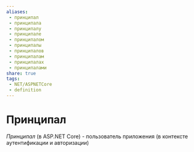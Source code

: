 ```yaml
---
aliases:
 - принципал
 - принципала
 - принципалу
 - принципале
 - принципалом
 - принципалы
 - принципалов
 - принципалам
 - принципалах
 - принципалами
share: true
tags:
 - NET/ASPNETCore
 - definition
---
```

# Принципал
*Принципал* (в ASP.NET Core) - пользователь приложения (в контексте аутентификации и авторизации)